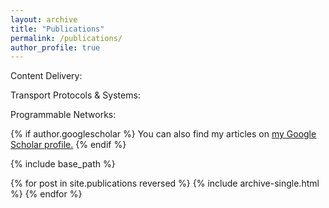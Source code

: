 ```yaml
---
layout: archive
title: "Publications"
permalink: /publications/
author_profile: true
---
```


Content Delivery:

Transport Protocols & Systems:

Programmable Networks:

{% if author.googlescholar %}
  You can also find my articles on <u><a href="{{author.googlescholar}}">my Google Scholar profile</a>.</u>
{% endif %}

{% include base_path %}

{% for post in site.publications reversed %}
  {% include archive-single.html %}
{% endfor %}
